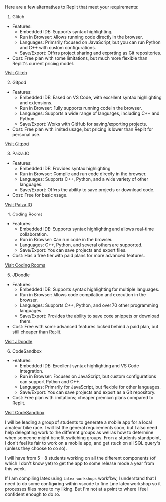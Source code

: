Here are a few alternatives to Replit that meet your requirements:

1. Glitch

- Features:
  - Embedded IDE: Supports syntax highlighting.
  - Run in Browser: Allows running code directly in the browser.
  - Languages: Primarily focused on JavaScript, but you can run Python and C++ with custom configurations.
  - Save/Export: Offers project sharing and exporting as Git repositories.
- Cost: Free plan with some limitations, but much more flexible than Replit's current pricing model.

[Visit Glitch](https://glitch.com)

2. Gitpod

- Features:
  - Embedded IDE: Based on VS Code, with excellent syntax highlighting and extensions.
  - Run in Browser: Fully supports running code in the browser.
  - Languages: Supports a wide range of languages, including C++ and Python.
  - Save/Export: Works with GitHub for saving/exporting projects.
- Cost: Free plan with limited usage, but pricing is lower than Replit for personal use.

[Visit Gitpod](https://www.gitpod.io)

3. Paiza.IO

- Features:
  - Embedded IDE: Provides syntax highlighting.
  - Run in Browser: Compile and run code directly in the browser.
  - Languages: Supports C++, Python, and a wide variety of other languages.
  - Save/Export: Offers the ability to save projects or download code.
- Cost: Free for basic usage.

[Visit Paiza.IO](https://paiza.io)

4. Coding Rooms

- Features:
  - Embedded IDE: Supports syntax highlighting and allows real-time collaboration.
  - Run in Browser: Can run code in the browser.
  - Languages: C++, Python, and several others are supported.
  - Save/Export: You can save projects and export files.
- Cost: Has a free tier with paid plans for more advanced features.

[Visit Coding Rooms](https://www.codingrooms.com)

5. JDoodle

- Features:
  - Embedded IDE: Supports syntax highlighting for multiple languages.
  - Run in Browser: Allows code compilation and execution in the browser.
  - Languages: Supports C++, Python, and over 70 other programming languages.
  - Save/Export: Provides the ability to save code snippets or download them.
- Cost: Free with some advanced features locked behind a paid plan, but still cheaper than Replit.

[Visit JDoodle](https://www.jdoodle.com)

6. CodeSandbox

- Features:
  - Embedded IDE: Excellent syntax highlighting and VS Code integration.
  - Run in Browser: Focuses on JavaScript, but custom configurations can support Python and C++.
  - Languages: Primarily for JavaScript, but flexible for other languages.
  - Save/Export: You can save projects and export as a Git repository.
- Cost: Free plan with limitations; cheaper premium plans compared to Replit.

[Visit CodeSandbox](https://codesandbox.io)

I will be leading a group of students to generate a mobile app for a local amateur bike race. I will list the general requirements soon, but I also need help delegating work to the different groups as well as how to determine when someone might benefit switching groups. From a students standpoint, I don't feel its fair to work on a mobile app, and get stuck on all SQL query's (unless they choose to do so).

I will have from 5 - 8 students working on all the different components (of which I don't know yet) to get the app to some release mode a year from this week.

If I am compiling latex using `latex workshops` workflow, I understand that I need to do some configuring within vscode to fine tune latex workshop so it processes files more to my liking. But I'm not at a point to where I feel confident enough to do so.
